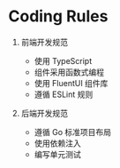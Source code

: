 # Coding Rules

1. 前端开发规范

   - 使用 TypeScript
   - 组件采用函数式编程
   - 使用 FluentUI 组件库
   - 遵循 ESLint 规则

2. 后端开发规范
   - 遵循 Go 标准项目布局
   - 使用依赖注入
   - 编写单元测试
